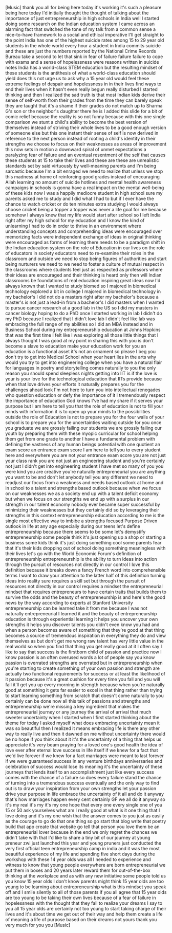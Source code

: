 
[Music]
thank you all for being here today it&#39;s
working it&#39;s such a pleasure being here
today I&#39;d initially thought the thought
of talking about the importance of just
entrepreneurship in high schools in
India well I started doing some research
on the Indian education system I came
across an alarming fact that switched
the tone of my talk from a common sense
a nice-to-have framework to a social and
ethical imperative I&#39;ll get straight to
the point
India has one of the highest suicide
rates among 15 to 29 year old students
in the whole world
every hour a student in India commits
suicide
and these are just the numbers reported
by the National Crime Records Bureau
take a second to let that sink in fear
of failure failure failure to cope with
exams and a sense of hopelessness were
reasons written in suicide notes
India has a world-class STEM education
but the resulting mindset of these
students is the antithesis of what a
world-class education should yield does
this not urge us to ask why a 15 year
old would feel these extreme feelings of
despair and hopelessness in in their
lives find ways to end their lives when
it hasn&#39;t even really begun really
disturbed
I started thinking and then I realized
the sad truth is that most Indian kids
derive their sense of self-worth from
their grades from the time they can
barely speak they are taught that it&#39;s a
shame if their grades do not match up to
Sharma G&#39;s son or the neighbor&#39;s
daughter there he is I added this slide
for a bit of comic relief because the
reality is so not funny because with
this one single comparison we stunt a
child&#39;s ability to become the best
version of themselves instead of
striving their whole lives to be a good
enough version of someone else but this
one instant their sense of self is now
derived in reference to the next person
instead of rooting a child&#39;s identity in
their strengths we choose to focus on
their weaknesses as areas of improvement
this now sets in motion a downward
spiral of unmet expectations a
paralyzing fear of failure and an
eventual resentment of the self that
causes these students at 15 to take
their lives and these are these are
unrealistic standards set by said
virtuously by well-meaning parents and
I&#39;m being sarcastic because I&#39;m a bit
enraged we need to realize that unless
we stop this madness at home of
reinforcing good grades instead of
encouraging Allah
learning no amount of suicide hotlines
and mental health awareness campaigns in
schools is gonna have a real impact on
the mental well-being of these kids now
I was a happily mediocre student in high
school sure my parents asked me to study
and I did what I had to but if I ever
have the chance to watch cricket or do
ten minutes extra studying I would
always choose cricket being a topper a
topper was never a life goal for me
because somehow I always knew that my
life would start after school so I left
India right after my high school for my
education and I know the kind of
unlearning I had to do in order to
thrive in an environment where
understanding concepts and comprehending
ideas were encouraged over memorizing
facts were independent exchange of ideas
in original thinking were encouraged as
forms of learning there needs to be a
paradigm shift in the Indian education
system on the role of Education in our
lives on the role of educators in
society educators need to re-examine
their roles in the classroom and outside
we need to stop being figures of
authorities and start being nurturers we
need to we need to foster a culture of
mutual respect in the classrooms where
students feel just as respected as
professors where their ideas are
encouraged and their thinking is heard
only then will Indian classrooms be
foundations of real education inspiring
great ideas
now I&#39;d always known that I wanted to
study biomed so I majored in biomedical
technology explored a bit in college I
majored in biomedical technology in my
bachelor&#39;s I did not do a masters right
after my bachelor&#39;s because a master&#39;s
is not just a lead-in from a bachelor&#39;s
I did
masters when I wanted to pursue cancer
research at a good lab in the US so I
did my masters in cancer biology hoping
to do a PhD once I started working in
lab I didn&#39;t do my PhD because I
realized that I didn&#39;t love lab I didn&#39;t
feel like lab was embracing the full
range of my abilities so I did an MBA
instead and in Business School during my
entrepreneurship education at Johns
Hopkins that was the first time I felt
like I was exploring all those little
things that I always thought I was good
at my point in sharing this with you is
don&#39;t become a slave to education make
your education work for you an education
is a functional asset it&#39;s not an
ornament so please I beg you don&#39;t try
to get into Medical School
when your heart lies in the arts why
would you try to get into engineering
college when you have a natural flair
for languages in poetry and storytelling
comes naturally to you the only reason
you should spend sleepless nights
getting into IIT is if the love is your
is your love for the technological
education that IITs provide because when
that love drives your efforts it
naturally prepares you for the
challenges ahead look I&#39;m not here to
turn you into intellectual renegades who
question education or defy the
importance of it I tremendously respect
the importance of education God knows
I&#39;ve had my share if it serves your
purpose but I am here to tell you that
the role of education is not to fill
your minds with information it is to
open up your minds to the possibilities
outside the role of Education is not to
prepare you for the four walls of your
school is to prepare you for the
uncertainties waiting outside for you
once you graduate we are grossly failing
our students we are grossly failing our
youth by preparing them with these
myopic curricular
for school helping them get from one
grade to another I have a fundamental
problem with defining the vastness of
any human beings potential with one
quotient an exam score an entrance exam
score I am here to tell you to every
student here and everywhere you are not
your entrance exam score you are not
just your class rank you are not just an
engineering student and you&#39;re certainly
not just I didn&#39;t get into engineering
student I have met so many of you you
were kind you are creative you&#39;re
naturally entrepreneurial you are
anything you want to be and don&#39;t let
anybody tell you any different
we need to readjust our focus from a
weakness and needs based outlook at home
and in school to a talent and strengths
based outlook because when we focus on
our weaknesses we as a society end up
with a talent deficit economy but when
we focus on our strengths we end up with
a surplus in our strength in our talent
economy
nobody ever became super successful by
minimizing their weaknesses but they
certainly did so by leveraging their
strengths in this context
entrepreneurship education according to
me is the single most effective way to
imbibe a strengths focused Purpose
Driven outlook in life at any age
especially during our teens let&#39;s define
entrepreneurship because there seems to
be some let&#39;s demystify entrepreneurship
some people think it&#39;s just opening up a
shop or starting a business some kids
think it&#39;s just doing something cool
some parents fear that it&#39;s their kids
dropping out of school doing something
meaningless with their lives let&#39;s go
with the World Economic Forum&#39;s
definition of entrepreneurship
entrepreneurship is the ability to turn
ideas into action through the pursuit of
resources not directly in our control I
love this definition because it breaks
down a fancy French word into
comprehensible terms I want to draw your
attention to the latter half of this
definition turning ideas into reality
sure requires a skill set but through
the pursuit of resources not directly in
our control requires a mindset the
entrepreneurial mindset that requires
entrepreneurs to have certain traits
that builds them to survive the odds and
the beauty of entrepreneurship is and
here&#39;s the good news by the way
according to experts at Stanford
University entrepreneurship can be
learned take it from me because I was
not naturally entrepreneurial I learned
it and the beauty of entrepreneurship
education is through experiential
learning it helps you uncover your own
strengths it helps you discover talents
you didn&#39;t even know you had and when a
person becomes aware of something that
they&#39;re good at that thing becomes a
source of tremendous inspiration in
everything they do and view themselves
as but don&#39;t get me wrong
raw talent has very little value in the
real world so when you find that thing
you get really good at it I often say I
like to say that success is the
firstborn child of passion and practice
now I know passion is an often overused
words a lot of people say you know
passion is overrated strengths are
overrated
but in entrepreneurship when you&#39;re
starting to create something of your own
passion and strength are actually two
functional requirements for success or
at least the likelihood of it passion
because it&#39;s a great cushion for every
time you fall and you will fall it&#39;ll
get you up every morning in strength
because when you&#39;re naturally good at
something it gets far easier to excel in
that thing rather than trying to start
learning something from scratch that
doesn&#39;t come naturally to you certainly
can be done now all this talk of
passions and strengths and
entrepreneurship we&#39;re missing a key
ingredient that makes the
entrepreneurial journey or any journey
the arrival of arrival that much sweeter
uncertainty when I started when I first
started thinking about the theme for
today I asked myself what does embracing
uncertainty mean it was so beautiful
then I realized it means embracing life
is there any other way to really live
and then it dawned on me without
uncertainty there would be no hope if
you think about it it&#39;s the uncertainty
of a thing that helps us appreciate it&#39;s
very beam praying for a loved one&#39;s good
health the idea of love ever after
eternal love success in life itself if
we knew for a fact that we&#39;d live
forever if we knew for a fact marriages
were meant to last forever if we were
guaranteed success in any venture
birthdays anniversaries and celebration
of success would lose its meaning it&#39;s
the uncertainty of these journeys that
lends itself to an accomplishment just
like every success comes with the chance
of a failure so does every failure stand
the chance of turning into a tremendous
success eventually and the only way to
find out is to draw your inspiration
from your own strengths let your passion
drive your purpose in life embrace the
uncertainty of it all and do it anyway
that&#39;s how marriages happen every cent
certainly GF we all do it anyway so it&#39;s
my real it&#39;s my it&#39;s my one hope that
every one every single one of you 15 or
50 ask yourselves what am I really good
at what is it one thing that I love
doing and it&#39;s my one wish that the
answer comes to you just as easily as
the courage to go do that one thing
so go start that blog write that poetry
build that app create that website go
tell that person you love them be an
entrepreneurial lover because in the end
we only regret the chances we didn&#39;t
take with that I&#39;d like to share a tiny
bit of our journey at young preneur zwi
just launched this year and young
pruners just conducted the very first
official teen entrepreneurship camp in
india and it was the most beautiful
experience of my life and spending five
short days during the workshop with
these 14 year olds was all I needed to
experience and witness to know that
young people everywhere are born
entrepreneurial we put them in boxes and
20 years later reward them for
out-of-the-box thinking at the workplace
and as with any new initiative some
people told us you know 15 year olds I
don&#39;t know parents might think 15 year
olds are too young to be learning about
entrepreneurship
what is this mindset you speak off and I
smile silently to all of those parents
if you all agree that 15 year olds are
too young to be taking their own lives
because of a fear of failure in
hopelessness with the thought that they
fail to realize your dreams I say to you
all 15 year olds are certainly not too
young to start taking charge of their
lives and it&#39;s about time we get out of
their way and help them create a life of
meaning a life of purpose based on their
dreams not yours thank you very much for
you
you
[Music]
